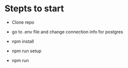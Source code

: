 # Stepts to start

- Clone repo

- go to .env file and change connection info for postgres

- npm install

- npm run setup

- npm run
